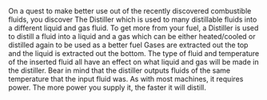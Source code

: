 <lore>
On a quest to make better use out of the recently discovered combustible fluids, you discover The Distiller which is used to many distillable fluids into a different liquid and gas fluid.
</lore>
<no_lore>
To get more from your fuel, a Distiller is used to distill a fluid into a liquid and a gas which can be either heated/cooled or distilled again to be used as a better fuel
</no_lore>
<chapter name="Information"/>
Gases are extracted out the top and the liquid is extracted out the bottom.
<recipes_usages stack="buildcraftfactory:distiller"/>
The type of fluid and temperature of the inserted fluid all have an effect on what liquid and gas will be made in the distiller.
Bear in mind that the distiller outputs fluids of the same temperature that the input fluid was.
<chapter name="Machine Mechanics"/>
As with most machines, it requires power. The more power you supply it, the faster it will distill.